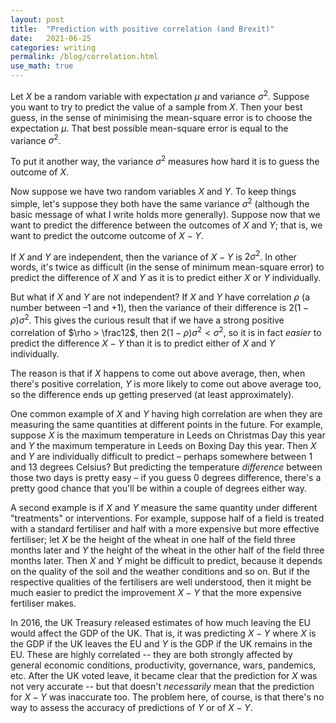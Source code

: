 ```yaml
---
layout: post
title:  "Prediction with positive correlation (and Brexit)"
date:   2021-06-25
categories: writing
permalink: /blog/correlation.html
use_math: true
---
```


Let $X$ be a random variable with expectation $\mu$ and variance $\sigma^2$. Suppose you want to try to predict the value of a sample from $X$. Then your best guess, in the sense of minimising the mean-square error is to choose the expectation $\mu$. That best possible mean-square error is equal to the variance $\sigma^2$.

To put it another way, the variance $\sigma^2$ measures how hard it is to guess the outcome of $X$.

Now suppose we have two random variables $X$ and $Y$. To keep things simple, let's suppose they both have the same variance $\sigma^2$ (although the basic message of what I write holds more generally). Suppose now that we want to predict the difference between the outcomes of $X$ and $Y$; that is, we want to predict the outcome outcome of $X - Y$.

If $X$ and $Y$ are independent, then the variance of $X - Y$ is $2\sigma^2$. In other words, it's twice as difficult (in the sense of minimum mean-square error) to predict the difference of $X$ and $Y$ as it is to predict either $X$ or $Y$ individually.

But what if $X$ and $Y$ are not independent? If $X$ and $Y$ have correlation $\rho$ (a number between –1 and +1), then the variance of their difference is $2(1-\rho)\sigma^2$. This gives the curious result that if we have a strong positive correlation of $\rho > \frac12$, then $2(1-\rho)\sigma^2 < \sigma^2$, so it is in fact *easier* to predict the difference $X - Y$ than it is to predict either of $X$ and $Y$ individually.

The reason is that if $X$ happens to come out above average, then, when there's positive correlation, $Y$ is more likely to come out above average too, so the difference ends up getting preserved (at least approximately).

One common example of $X$ and $Y$ having high correlation are when they are measuring the same quantities at different points in the future. For example, suppose $X$ is the maximum temperature in Leeds on Christmas Day this year and $Y$ the maximum temperature in Leeds on Boxing Day this year. Then $X$ and $Y$ are individually difficult to predict – perhaps somewhere between 1 and 13 degrees Celsius? But predicting the temperature *difference* between those two days is pretty easy – if you guess 0 degrees difference, there's a pretty good chance that you'll be within a couple of degrees either way.

A second example is if $X$ and $Y$ measure the same quantity under different "treatments" or interventions. For example, suppose half of a field is treated with a standard fertiliser and half with a more expensive but more effective fertiliser; let $X$ be the height of the wheat in one half of the field three months later and $Y$ the height of the wheat in the other half of the field three months later. Then $X$ and $Y$ might be difficult to predict, because it depends on the quality of the soil and the weather conditions and so on. But if the respective qualities of the fertilisers are well understood, then it might be much easier to predict the improvement $X - Y$ that the more expensive fertiliser makes.

In 2016, the UK Treasury released estimates of how much leaving the EU would affect the GDP of the UK. That is, it was predicting $X - Y$ where $X$ is the GDP if the UK leaves the EU and $Y$ is the GDP if the UK remains in the EU. These are highly correlated -- they are both strongly affected by general economic conditions, productivity, governance, wars, pandemics, etc. After the UK voted leave, it became clear that the prediction for $X$ was not very accurate -- but that doesn't *necessarily* mean that the prediction for $X-Y$ was inaccurate too. The problem here, of course, is that there's no way to assess the accuracy of predictions of $Y$ or of $X-Y$.
